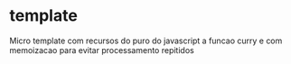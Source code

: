 # template
Micro template com recursos do puro do javascript a funcao curry e com memoizacao para evitar processamento repitidos
